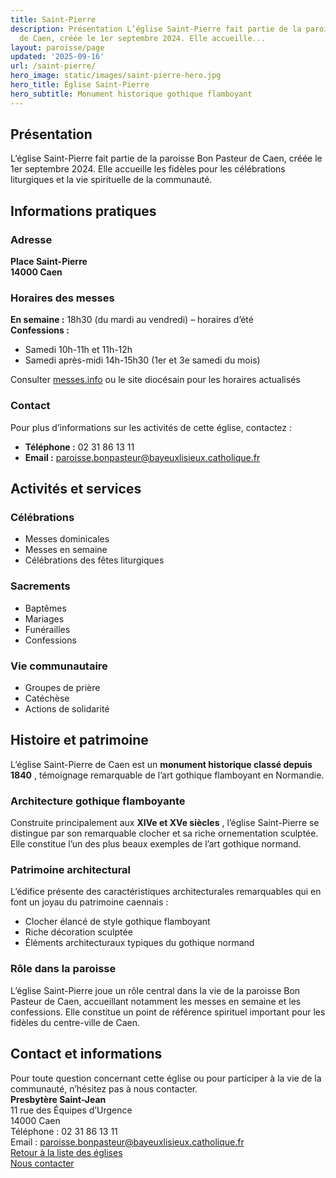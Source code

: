 ```yaml
---
title: Saint-Pierre
description: Présentation L’église Saint-Pierre fait partie de la paroisse Bon Pasteur
  de Caen, créée le 1er septembre 2024. Elle accueille...
layout: paroisse/page
updated: '2025-09-16'
url: /saint-pierre/
hero_image: static/images/saint-pierre-hero.jpg
hero_title: Église Saint-Pierre
hero_subtitle: Monument historique gothique flamboyant
---
```


## Présentation

L’église Saint-Pierre fait partie de la paroisse Bon Pasteur de Caen, créée le 1er septembre 2024. Elle accueille les fidèles pour les célébrations liturgiques et la vie spirituelle de la communauté.

## Informations pratiques

### Adresse

**Place Saint-Pierre**  
**14000 Caen**

### Horaires des messes

**En semaine :** 18h30 (du mardi au vendredi) – horaires d’été  
**Confessions :**

  * Samedi 10h-11h et 11h-12h
  * Samedi après-midi 14h-15h30 (1er et 3e samedi du mois)

Consulter [messes.info](https://messes.info) ou le site diocésain pour les horaires actualisés

### Contact

Pour plus d’informations sur les activités de cette église, contactez :

  * **Téléphone :** 02 31 86 13 11
  * **Email :** paroisse.bonpasteur@bayeuxlisieux.catholique.fr

## Activités et services

### Célébrations

  * Messes dominicales
  * Messes en semaine
  * Célébrations des fêtes liturgiques

### Sacrements

  * Baptêmes
  * Mariages
  * Funérailles
  * Confessions

### Vie communautaire

  * Groupes de prière
  * Catéchèse
  * Actions de solidarité

## Histoire et patrimoine

L’église Saint-Pierre de Caen est un **monument historique classé depuis 1840** , témoignage remarquable de l’art gothique flamboyant en Normandie.

### Architecture gothique flamboyante

Construite principalement aux **XIVe et XVe siècles** , l’église Saint-Pierre se distingue par son remarquable clocher et sa riche ornementation sculptée. Elle constitue l’un des plus beaux exemples de l’art gothique normand.

### Patrimoine architectural

L’édifice présente des caractéristiques architecturales remarquables qui en font un joyau du patrimoine caennais :

  * Clocher élancé de style gothique flamboyant
  * Riche décoration sculptée
  * Éléments architecturaux typiques du gothique normand

### Rôle dans la paroisse

L’église Saint-Pierre joue un rôle central dans la vie de la paroisse Bon Pasteur de Caen, accueillant notamment les messes en semaine et les confessions. Elle constitue un point de référence spirituel important pour les fidèles du centre-ville de Caen.

## Contact et informations

Pour toute question concernant cette église ou pour participer à la vie de la communauté, n’hésitez pas à nous contacter.  
**Presbytère Saint-Jean**  
11 rue des Équipes d’Urgence  
14000 Caen  
Téléphone : 02 31 86 13 11  
Email : paroisse.bonpasteur@bayeuxlisieux.catholique.fr  
[Retour à la liste des églises](/Les-églises)  
[Nous contacter](/infos/contact)